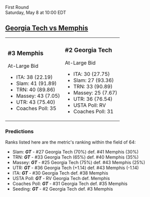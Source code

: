First Round  
Saturday, May 8 at 10:00 EDT
## [Georgia Tech vs Memphis](https://www.ncaa.com/game/5833387) 

<table><tr><td>  

### #3 Memphis  

At-Large Bid  
- ITA: 38 (22.19)  
- Slam: 41 (91.89)  
- TRN: 40 (89.86)  
- Massey: 43 (7.05)  
- UTR: 43 (75.40)  
- Coaches Poll: 35  

</td><td>  

### #2 Georgia Tech  

At-Large Bid  
- ITA: 30 (27.75)  
- Slam: 27 (93.36)  
- TRN: 33 (90.89)  
- Massey: 25 (7.67)  
- UTR: 36 (76.54)  
- USTA Poll: RV  
- Coaches Poll: 31  

</td></tr></table>  

 ### Predictions  

Ranks listed here are the metric's ranking within the field of 64:  
- Slam: ***GT*** - #27 Georgia Tech (70%) def. #41 Memphis (30%)  
- TRN: ***GT*** - #33 Georgia Tech (65%) def. #40 Memphis (35%)  
- Massey: ***GT*** - #25 Georgia Tech (75%) def. #43 Memphis (25%)  
- UTR: ***GT*** - #36 Georgia Tech (+1.14) def. #43 Memphis (-1.14)  
- ITA: ***GT*** - #30 Georgia Tech def. #38 Memphis  
- USTA Poll: ***GT*** - RV Georgia Tech def. Memphis  
- Coaches Poll: ***GT*** - #31 Georgia Tech def. #35 Memphis  
- Seeding: ***GT*** - #2 Georgia Tech def. #3 Memphis  